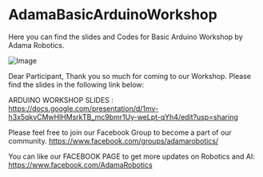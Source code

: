 # AdamaBasicArduinoWorkshop
Here you can find the slides and Codes for Basic Arduino Workshop by Adama Robotics.

![Image](https://cdn.shopify.com/s/files/1/0049/0894/1382/files/Adama_Arduino_Workshop_Basic_Promotion_1024x1024.png?v=1541833168)


Dear Participant, 
Thank you so much for coming to our Workshop. Please find the slides in the following link below: 

ARDUINO WORKSHOP SLIDES :
https://docs.google.com/presentation/d/1mv-h3x5qkvCMwHlHMsrkTB_mc9bmr1Uy-weLpt-qYh4/edit?usp=sharing 

Please feel free to join our Facebook Group to become a part of our community. 
https://www.facebook.com/groups/adamarobotics/ 

You can like our FACEBOOK PAGE to get more updates on Robotics and AI:
https://www.facebook.com/AdamaRobotics  
